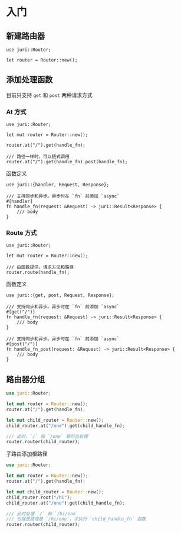 # 入门

## 新建路由器

```rust,noplayground
use juri::Router;

let router = Router::new();
```

## 添加处理函数

目前只支持 `get` 和 `post` 两种请求方式

### At 方式

```rust,noplayground
use juri::Router;

let mut router = Router::new();

router.at("/").get(handle_fn);

/// 路径一样时，可以链式调用
router.at("/").get(handle_fn).post(handle_fn);
```

函数定义 

```rust,noplayground
use juri::{handler, Request, Response};

/// 支持同步和异步。异步时在 `fn` 前添加 `async`
#[handler]
fn handle_fn(request: &Request) -> juri::Result<Response> {
    /// body
}
```

### Route 方式

```rust,noplayground
use juri::Router;

let mut router = Router::new();

/// 由函数提供，请求方法和路径
router.route(handle_fn);
```

函数定义 

```rust,noplayground
use juri::{get, post, Request, Response};

/// 支持同步和异步。异步时在 `fn` 前添加 `async`
#[get("/")]
fn handle_fn(request: &Request) -> juri::Result<Response> {
    /// body
}

/// 支持同步和异步。异步时在 `fn` 前添加 `async`
#[post("/")]
fn handle_fn_post(request: &Request) -> juri::Result<Response> {
    /// body
}
```

## 路由器分组

```rust
use juri::Router;

let mut router = Router::new();
router.at("/").get(handle_fn);

let mut child_router = Router::new();
child_router.at("/one").get(child_handle_fn);

/// 此时，`/` 和 `/one` 都可以处理
router.router(child_router);
```

子路由添加根路径

```rust
use juri::Router;

let mut router = Router::new();
router.at("/").get(handle_fn);

let mut child_router = Router::new();
child_router.root("/hi");
child_router.at("/one").get(child_handle_fn);

/// 此时处理 `/` 和 `/hi/one`
/// 也就是路径是 `/hi/one`，才执行 `child_handle_fn` 函数
router.router(child_router);
```